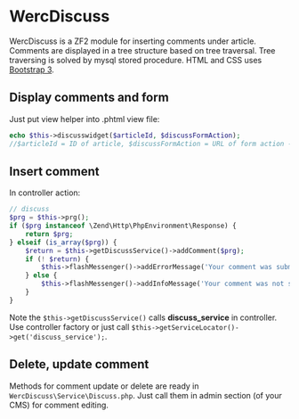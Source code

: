# WercDiscuss
WercDiscuss is a ZF2 module for inserting comments under article. Comments are displayed in a tree structure based on tree traversal.
Tree traversing is solved by mysql stored procedure. HTML and CSS uses [Bootstrap 3](http://getbootstrap.com/).


## Display comments and form
Just put view helper into .phtml view file:
```php
echo $this->discusswidget($articleId, $discussFormAction);
//$articleId = ID of article, $discussFormAction = URL of form action - comment insert 
```

## Insert comment
In controller action:
``` php
// discuss
$prg = $this->prg();
if ($prg instanceof \Zend\Http\PhpEnvironment\Response) {
    return $prg;
} elseif (is_array($prg)) {
    $return = $this->getDiscussService()->addComment($prg);
    if (! $return) {
        $this->flashMessenger()->addErrorMessage('Your comment was submitted.');
    } else {
        $this->flashMessenger()->addInfoMessage('Your comment was not submitted.');
    }
}
```
Note the `$this->getDiscussService()` calls **discuss_service** in controller. 
Use controller factory or just call `$this->getServiceLocator()->get('discuss_service');`.

## Delete, update comment
Methods for comment update or delete are ready in `WercDiscuss\Service\Discuss.php`. 
Just call them in admin section (of your CMS) for comment editing.
